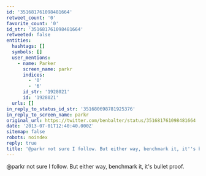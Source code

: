```yaml
---
id: '351681761098481664'
retweet_count: '0'
favorite_count: '0'
id_str: '351681761098481664'
retweeted: false
entities:
  hashtags: []
  symbols: []
  user_mentions:
    - name: Parker
      screen_name: parkr
      indices:
        - '0'
        - '6'
      id_str: '1928021'
      id: '1928021'
  urls: []
in_reply_to_status_id_str: '351680698781925376'
in_reply_to_screen_name: parkr
original_url: https://twitter.com/benbalter/status/351681761098481664
date: '2013-07-01T12:40:40.000Z'
sitemap: false
robots: noindex
reply: true
title: '@parkr not sure I follow. But either way, benchmark it, it''s bullet proof.'
---
```


@parkr not sure I follow. But either way, benchmark it, it's bullet proof.